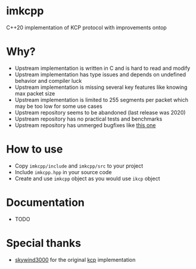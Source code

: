 # imkcpp
C++20 implementation of KCP protocol with improvements ontop

# Why?
- Upstream implementation is written in C and is hard to read and modify
- Upstream implementation has type issues and depends on undefined behavior and compiler luck
- Upstream implementation is missing several key features like knowing max packet size
- Upstream implementation is limited to 255 segments per packet which may be too low for some use cases
- Upstream repository seems to be abandoned (last release was 2020)
- Upstream repository has no practical tests and benchmarks
- Upstream repository has unmerged bugfixes like [this one](https://github.com/skywind3000/kcp/pull/291)

# How to use
- Copy `imkcpp/include` and `imkcpp/src` to your project
- Include `imkcpp.hpp` in your source code
- Create and use `imkcpp` object as you would use `ikcp` object

# Documentation
- TODO

# Special thanks
- [skywind3000](https://github.com/skywind3000) for the original [kcp](https://github.com/skywind3000/kcp) implementation